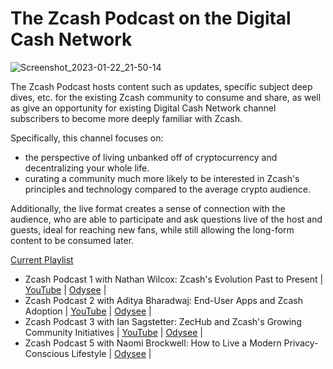 
# The Zcash Podcast on the Digital Cash Network
![Screenshot_2023-01-22_21-50-14](https://user-images.githubusercontent.com/81990132/213973803-b0629c92-08d4-459b-99f1-594854a7db3a.png)

The Zcash Podcast hosts content such as updates, specific subject deep dives, etc. for the existing Zcash community to consume and share, as well as give an opportunity for existing Digital Cash Network channel subscribers to become more deeply familiar with Zcash. 

Specifically, this channel focuses on:

* the perspective of living unbanked off of cryptocurrency and decentralizing your whole life.
* curating a community much more likely to be interested in Zcash's principles and technology compared to the average crypto audience.

Additionally, the live format creates a sense of connection with the audience, who are able to participate and ask questions live of the host and guests, ideal for reaching new fans, while still allowing the long-form content to be consumed later.


[Current Playlist](https://youtube.com/playlist?list=PLBFOSRGoT80W5EAebpT9zwXu6OTS1mq8w)


  * Zcash Podcast 1 with Nathan Wilcox: Zcash's Evolution Past to Present | [YouTube](https://youtu.be/tCrFmK-5Enc) | [Odysee](https://odysee.com/@DigitalCashNetwork:c/Zcash-Podcast-2:a) |
  * Zcash Podcast 2 with Aditya Bharadwaj: End-User Apps and Zcash Adoption | [YouTube](https://youtu.be/sK13gwtTaCQ) | [Odysee](https://odysee.com/@DigitalCashNetwork:c/Zcash-Podcast-1:8) |
  * Zcash Podcast 3 with Ian Sagstetter: ZecHub and Zcash's Growing Community Initiatives | [YouTube](https://www.youtube.com/watch?v=0tIK6vBM3-s) | [Odysee](https://odysee.com/@DigitalCashNetwork:c/Zcash-Podcast-3:a) |
  * Zcash Podcast 5 with Naomi Brockwell: How to Live a Modern Privacy-Conscious Lifestyle | [Odysee](https://odysee.com/@DigitalCashNetwork:c?view=content) |
